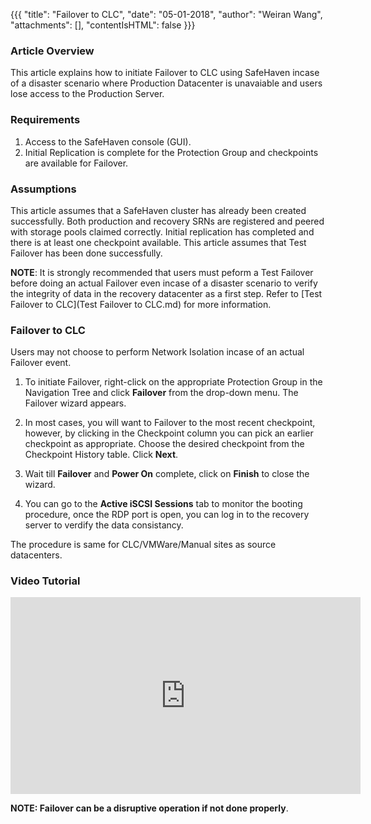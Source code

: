 {{{
  "title": "Failover to CLC",
  "date": "05-01-2018",
  "author": "Weiran Wang",
  "attachments": [],
  "contentIsHTML": false
}}}

### Article Overview
This article explains how to initiate Failover to CLC using SafeHaven incase of a disaster scenario where Production Datacenter is unavaiable and users lose access to the Production Server.

### Requirements
1. Access to the SafeHaven console (GUI).
2. Initial Replication is complete for the Protection Group and checkpoints are available for Failover.

### Assumptions
This article assumes that a SafeHaven cluster has already been created successfully. Both production and recovery SRNs are registered and peered with storage pools claimed correctly. Initial replication has completed and there is at least one checkpoint available. This article assumes that Test Failover has been done successfully.

**NOTE**: It is strongly recommended that users must peform a Test Failover before doing an actual Failover even incase of a disaster scenario to verify the integrity of data in the recovery datacenter as a first step. Refer to [Test Failover to CLC](Test Failover to CLC.md) for more information.

### Failover to CLC
Users may not choose to perform Network Isolation incase of an actual Failover event.

1. To initiate Failover, right-click on the appropriate Protection Group in the Navigation Tree and click **Failover** from the drop-down menu. The Failover wizard appears.

2. In most cases, you will want to Failover to the most recent checkpoint, however, by clicking in the Checkpoint column you can pick an earlier checkpoint as appropriate. Choose the desired checkpoint from the Checkpoint History table. Click **Next**.

3. Wait till **Failover** and **Power On** complete, click on **Finish** to close the wizard.

7. You can go to the **Active iSCSI Sessions** tab to monitor the booting procedure, once the RDP port is open, you can log in to the recovery server to verdify the data consistancy.

The procedure is same for CLC/VMWare/Manual sites as source datacenters.

### Video Tutorial
<p>
<iframe width="560" height="315" src="https://www.youtube.com/embed/rrBvCAI4HM4" frameborder="0" gesture="media" allow="encrypted-media" allowfullscreen></iframe>
</p>

**NOTE: Failover can be a disruptive operation if not done properly**.
